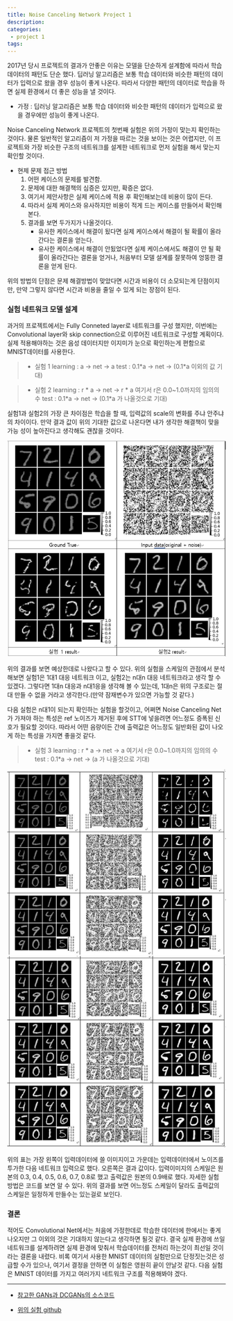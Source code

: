 ```yaml
---
title: Noise Canceling Network Project 1
description:
categories:
 - project 1
tags:
---
```


2017년 당시 프로젝트의 결과가 안좋은 이유는 모델을 단순하게 설계함에 따라서 학습 데이터의 패턴도 단순 했다. 딥러닝 알고리즘은 보통 학습 데이터와 비슷한 패턴의 데이터가 입력으로 왔을 경우 성능이 좋게 나온다. 따라서 다양한 패턴의 데이터로 학습을 하면 실제 환경에서 더 좋은 성능을 낼 것이다.

* 가정 : 딥러닝 알고리즘은 보통 학습 데이터와 비슷한 패턴의 데이터가 입력으로 왔을 경우에만 성능이 좋게 나온다.

Noise Canceling Network 프로젝트의 첫번째 실험은 위의 가정이 맞는지 확인하는 것이다. 물론 일반적인 알고리즘이 저 가정을 따르는 것을 보이는 것은 어렵지만, 이 프로젝트와 가장 비슷한 구조의 네트워크를 설계한 네트워크로 먼저 실험을 해서 맞는지 확인할 것이다.

* 현제 문제 접근 방법
  1. 어떤 케이스의 문제를 발견함.
  2. 문제에 대한 해결책의 심증은 있지만, 확증은 없다.
  3. 여기서 제안사항은 실제 케이스에 적용 후 확인해보는데 비용이 많이 든다.
  4. 따라서 실제 케이스와 유사하지만 비용이 적게 드는 케이스를 만들어서 확인해본다.
  5. 결과를 보면 두가지가 나올것이다.
      * 유사한 케이스에서 해결이 됬다면 실제 케이스에서 해결이 될 확률이 올라간다는 결론을 얻는다.
      * 유사한 케이스에서 해결이 안됬었다면 실제 케이스에서도 해결이 안 될 확률이 올라간다는 결론을 얻거나, 처음부터 모델 설계를 잘못하여 엉뚱한 결론을 얻게 된다.    

위의 방법의 단점은 문제 해결방법이 맞았다면 시간과 비용이 더 소모되는게 단점이지만, 만약 그렇지 않다면 시간과 비용을 줄일 수 있게 되는 장점이 된다.

###  실험 네트워크 모델 설계
과거의 프로젝트에서는 Fully Conneted layer로 네트워크를 구성 했지만, 이번에는 Convolutional layer와 skip connection으로 이루어진 네트워크로 구성할 계획이다. 실제 적용해야하는 것은 음성 데이터지만 이지미가 눈으로 확인하는게 편함으로 MNIST데이터를 사용한다.

> * 실험 1
learning :  a -> net -> a
test : 0.1*a -> net -> (0.1\*a 이외의 값 기대)

> * 실험 2
learning : r \* a -> net -> r \* a
여기서 r은 0.0~1.0까지의 임의의 수
test : 0.1\*a -> net -> (0.1\*a 가 나올것으로 기대)

실험1과 실험2의 가장 큰 차이점은 학습을 할 때, 입력값의 scale의 변화를 주냐 안주냐의 차이이다. 만약 결과 값이 위의 기대한 값으로 나온다면 내가 생각한 해결책이 맞을 가능 성이 높아진다고 생각해도 괜찮을 것이다.

  ![ex1-1](/assets/project_1/1-1.JPG)

위의 결과를 보면 예상한데로 나왔다고 할 수 있다. 위의 실험을 스케일의 관점에서 분석해보면 실험1은 1대1 대응 네트워크 이고, 실험2는 n대n 대응 네트워크라고 생각 할 수 있겠다. 그렇다면 1대n 대응과 n대1응을 생각해 볼 수 있는데, 1대n은 위의 구조로는 절대 만들 수 없을 거라고 생각한다.(만약 잠재변수가 있으면 가능할 것 같다.)

다음 실험은 n대1이 되는지 확인하는 실험을 할것이고, 어쩌면 Noise Canceling Net가 가져야 하는 특성은 ref 노이즈가 제거된 후에 STT에 넣을려면 어느정도 증폭된 신호가 필요할 것이다. 따라서 어떤 음량이든 간에 출력값은 어느정도 일반화된 값이 나오게 하는 특성을 가지면 좋을것 같다.  

> * 실험 3
learning : r \* a -> net ->  a
여기서 r은 0.0~1.0까지의 임의의 수
test : 0.1\*a -> net -> (a 가 나올것으로 기대)

  ![ex1-2](/assets/project_1/1-2.JPG)
  ![ex1-3](/assets/project_1/1-3.JPG)

위의 표는 가장 왼쪽이 입력데이터에 쓸 이미지이고 가운데는 입력데이터에서 노이즈를 투가한 다음 네트워크 입력으로 했다. 오른쪽은 결과 값이다. 입력이미지의 스케일은 원본의 0.3, 0.4, 0.5, 0.6, 0.7, 0.8로 했고 출력값은 원본의 0.9배로 했다. 자세한 실험 방법은 코드를 보연 알 수 있다. 위의 결과를 보면 어느정도 스케일이 달라도 출력값의 스케일은 일정하게 만들수는 있는걸로 보인다.

### 결론

적어도 Convolutional Net에서는 처음에 가정한데로 학습한 데이터에 한에서는 좋게 나오지만 그 이외의 것은 기대하지 않는다고 생각하면 될것 같다. 결국 실제 환경에 쓰일 네트워크를 설계하려면 실제 환경에 맞춰서 학습데이터를 전처리 하는것이 최선일 것이라는 결론을 내렸다. 비록 여기서 사용한 MNIST 데이터의 실험만으로 단정짓는것은 성급할 수가 있으나, 여기서 결정을 안하면 이 실험은 영원히 끝이 안날것 같다. 다음 실험은 MNIST 데이터를 가지고 여러가지 네트워크 구조를 적용해봐야 겠다.

---

* [참고한 GANs과 DCGANs의 소스코드](https://github.com/znxlwm/tensorflow-MNIST-GAN-DCGAN)

* [위의 실험 github](https://github.com/kangheeyong/2018-1-Deep-Learing-pc1/tree/master/Noise_Canceling_Net_project/experiment_1)
